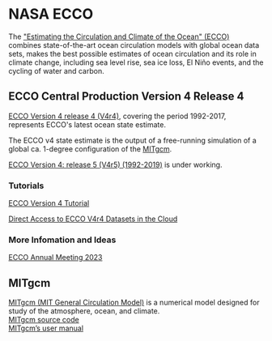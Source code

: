 # NASA ECCO
The ["Estimating the Circulation and Climate of the Ocean" (ECCO)](https://ecco-group.org/) combines state-of-the-art ocean circulation models with global ocean data sets, makes the best possible estimates of ocean circulation and its role in climate change, including sea level rise, sea ice loss, El Niño events, and the cycling of water and carbon.

## ECCO Central Production Version 4 Release 4
[ECCO Version 4 release 4 (V4r4)](https://ecco-group.org/products-ECCO-V4r4.htm), covering the period 1992-2017, represents ECCO's latest ocean state estimate.

The ECCO v4 state estimate is the output of a free-running simulation of a global ca. 1-degree configuration of the [MITgcm](http://mitgcm.org/).

[ECCO Version 4: release 5 (V4r5) (1992-2019)](https://ecco.jpl.nasa.gov/drive/files/Version4/Release5/) is under working.  

### Tutorials
[ECCO Version 4 Tutorial](https://ecco-v4-python-tutorial.readthedocs.io/)  

[Direct Access to ECCO V4r4 Datasets in the Cloud](https://podaac.github.io/tutorials/external/ECCO_cloud_direct_access_s3.html)

### More Infomation and Ideas
[ECCO Annual Meeting 2023](https://ecco-group.org/updates-more.htm?id=47) 

## MITgcm
[MITgcm (MIT General Circulation Model)](http://mitgcm.org/) is a numerical model designed for study of the atmosphere, ocean, and climate.  
[MITgcm source code](https://github.com/MITgcm/MITgcm)  
[MITgcm’s user manual](https://mitgcm.readthedocs.io/en/latest/)  
